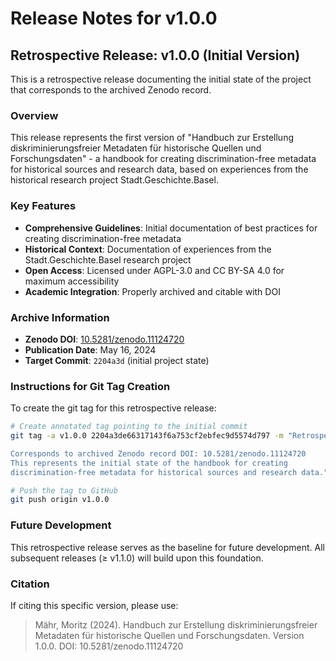 # Release Notes for v1.0.0

## Retrospective Release: v1.0.0 (Initial Version)

This is a retrospective release documenting the initial state of the project that corresponds to the archived Zenodo record.

### Overview

This release represents the first version of "Handbuch zur Erstellung diskriminierungsfreier Metadaten für historische Quellen und Forschungsdaten" - a handbook for creating discrimination-free metadata for historical sources and research data, based on experiences from the historical research project Stadt.Geschichte.Basel.

### Key Features

- **Comprehensive Guidelines**: Initial documentation of best practices for creating discrimination-free metadata
- **Historical Context**: Documentation of experiences from the Stadt.Geschichte.Basel research project
- **Open Access**: Licensed under AGPL-3.0 and CC BY-SA 4.0 for maximum accessibility
- **Academic Integration**: Properly archived and citable with DOI

### Archive Information

- **Zenodo DOI**: [10.5281/zenodo.11124720](https://doi.org/10.5281/zenodo.11124720)
- **Publication Date**: May 16, 2024
- **Target Commit**: `2204a3d` (initial project state)

### Instructions for Git Tag Creation

To create the git tag for this retrospective release:

```bash
# Create annotated tag pointing to the initial commit
git tag -a v1.0.0 2204a3de66317143f6a753cf2ebfec9d5574d797 -m "Retrospective release v1.0.0 - Initial version

Corresponds to archived Zenodo record DOI: 10.5281/zenodo.11124720
This represents the initial state of the handbook for creating
discrimination-free metadata for historical sources and research data."

# Push the tag to GitHub
git push origin v1.0.0
```

### Future Development

This retrospective release serves as the baseline for future development. All subsequent releases (≥ v1.1.0) will build upon this foundation.

### Citation

If citing this specific version, please use:

> Mähr, Moritz (2024). Handbuch zur Erstellung diskriminierungsfreier Metadaten für historische Quellen und Forschungsdaten. Version 1.0.0. DOI: 10.5281/zenodo.11124720
